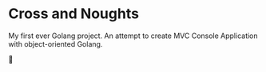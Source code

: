 # Cross and Noughts

My first ever Golang project. An attempt to create MVC Console Application with object-oriented Golang.

🤔